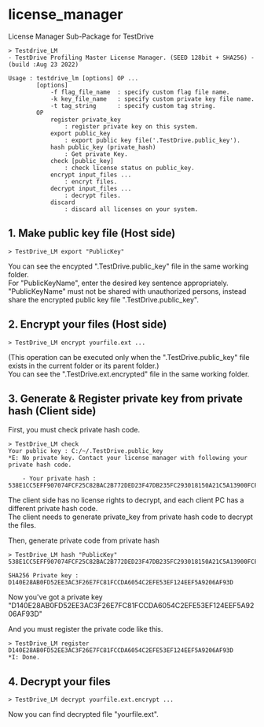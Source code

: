 # license_manager
License Manager Sub-Package for TestDrive

```text
> Testdrive_LM
- TestDrive Profiling Master License Manager. (SEED 128bit + SHA256) - (build :Aug 23 2022)

Usage : testdrive_lm [options] OP ...
        [options]
            -f flag_file_name  : specify custom flag file name.
            -k key_file_name   : specify custom private key file name.
            -t tag_string      : specify custom tag string.
        OP
            register private_key
                : register private key on this system.
            export public_key
                : export public key file('.TestDrive.public_key').
            hash public_key (private_hash)
                : Get private Key.
            check [public_key]
                : check license status on public_key.
            encrypt input_files ...
                : encryt files.
            decrypt input_files ...
                : decrypt files.
            discard
                : discard all licenses on your system.
```

## 1. Make public key file (Host side)
```text
> TestDrive_LM export "PublicKey"
```
You can see the encypted ".TestDrive.public_key" file in the same working folder.   
For "PublicKeyName", enter the desired key sentence appropriately.   
"PublicKeyName" must not be shared with unauthorized persons, instead share the encrypted public key file ".TestDrive.public_key".

## 2. Encrypt your files (Host side)
```text
> TestDrive_LM encrypt yourfile.ext ...
```
(This operation can be executed only when the ".TestDrive.public_key" file exists in the current folder or its parent folder.)   
You can see the ".TestDrive.ext.encrypted" file in the same working folder.


## 3. Generate & Register private key from private hash (Client side)
First, you must check private hash code.
```text
> TestDrive_LM check
Your public key : C:/~/.TestDrive.public_key
*E: No private key. Contact your license manager with following your private hash code.

    - Your private hash : 538E1CC5EFF907074FCF25C82BAC2B772DED23F47DB235FC293018150A21C5A13900FCF928559443738E6626EA8C3D48346F8CF6568D5DDCF8C06B4445D033A4
```
The client side has no license rights to decrypt, and each client PC has a different private hash code.   
The client needs to generate private_key from private hash code to decrypt the files.   
   
Then, generate private code from private hash
```text
> TestDrive_LM hash "PublicKey" 538E1CC5EFF907074FCF25C82BAC2B772DED23F47DB235FC293018150A21C5A13900FCF928559443738E6626EA8C3D48346F8CF6568D5DDCF8C06B4445D033A4

SHA256 Private key : D140E28AB0FD52EE3AC3F26E7FC81FCCDA6054C2EFE53EF124EEF5A9206AF93D
```
Now you've got a private key "D140E28AB0FD52EE3AC3F26E7FC81FCCDA6054C2EFE53EF124EEF5A9206AF93D"   
   
And you must register the private code like this.
```text
> TestDrive_LM register D140E28AB0FD52EE3AC3F26E7FC81FCCDA6054C2EFE53EF124EEF5A9206AF93D
*I: Done.
```

## 4. Decrypt your files
```text
> TestDrive_LM decrypt yourfile.ext.encrypt ...
```
Now you can find decrypted file "yourfile.ext".
